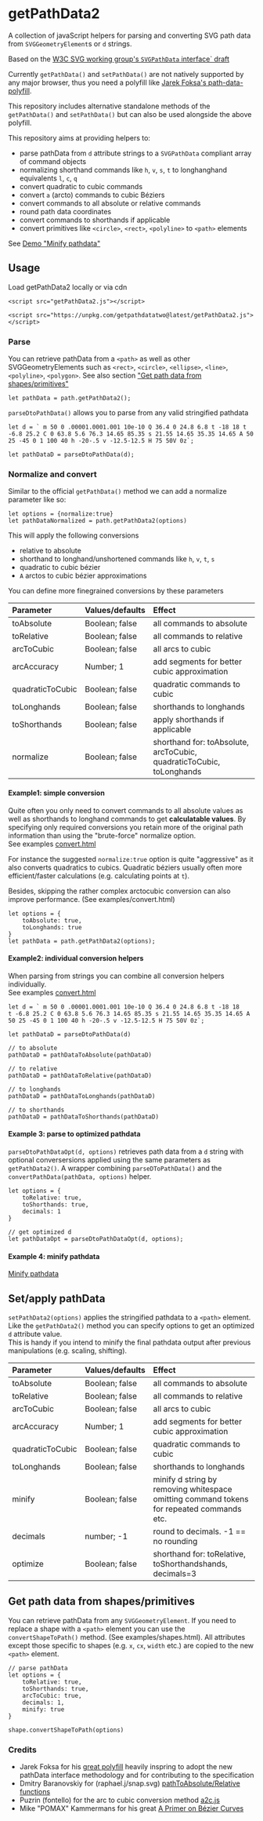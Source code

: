 # getPathData2

A collection of javaScript helpers for parsing and converting SVG path data from `SVGGeometryElement`s or `d` strings.

Based on the [W3C SVG working group's  `SVGPathData` interface` draft](https://svgwg.org/specs/paths/#InterfaceSVGPathData) 

Currently `getPathData()` and `setPathData()` are not natively supported by any major browser, thus you need a polyfill like [Jarek Foksa's path-data-polyfill](https://github.com/jarek-foksa/path-data-polyfill). 

This repository includes alternative standalone methods of the `getPathData()` and `setPathData()` but can also be used alongside the above polyfill.

This repository aims at providing helpers to:

* parse pathData from `d` attribute strings to a `SVGPathData` compliant array of command objects
* normalizing shorthand commands like `h`, `v`, `s`, `t` to longhanghand equivalents `l`, `c`, `q`
* convert quadratic to cubic commands
* convert `a` (arcto) commands to cubic Béziers
* convert commands to all absolute or relative commands
* round path data coordinates
* convert commands to shorthands if applicable
* convert primitives like `<circle>`, `<rect>`, `<polyline>` to `<path>` elements

See [Demo "Minify pathdata"](https://herrstrietzel.github.io/getPathData2/demo/minify.html)  



## Usage
Load getPathData2 locally or via cdn

``` 
<script src="getPathData2.js"></script>
```

``` 
<script src="https://unpkg.com/getpathdatatwo@latest/getPathData2.js"></script>
```

### Parse
You can retrieve pathData from a `<path>` as well as other SVGGeometryElements such as `<rect>`, `<circle>`, `<ellipse>`, `<line>`, `<polyline>`, `<polygon>`. See also section ["Get path data from shapes/primitives"](#user-content-get-path-data-from-shapesprimitives)


```
let pathData = path.getPathData2();
```

`parseDtoPathData()` allows you to parse from any valid stringified pathdata

```
let d = ` m 50 0 .00001.0001.001 10e-10 Q 36.4 0 24.8 6.8 t -18 18 t -6.8 25.2 C 0 63.8 5.6 76.3 14.65 85.35 s 21.55 14.65 35.35 14.65 A 50 25 -45 0 1 100 40 h -20-.5 v -12.5-12.5 H 75 50V 0z`;

let pathDataD = parseDtoPathData(d);
```

### Normalize and convert
Similar to the official `getPathData()` method we can add a normalize parameter like so:  

```
let options = {normalize:true}
let pathDataNormalized = path.getPathData2(options)
```

This will apply the following conversions
* relative to absolute 
* shorthand to longhand/unshortened commands like `h`, `v`, `t`, `s`
* quadratic to cubic bézier
* `A` arctos to cubic bézier approximations

You can define more finegrained conversions by these parameters

| Parameter | Values/defaults | Effect | 
| :--- | :--- | :--- |
| toAbsolute | Boolean; false | all commands to absolute |
| toRelative | Boolean; false | all commands to relative |
| arcToCubic | Boolean; false | all arcs to cubic |
| arcAccuracy | Number; 1 | add segments for better cubic approximation |
| quadraticToCubic | Boolean; false | quadratic commands to cubic |
| toLonghands | Boolean; false | shorthands to longhands |
| toShorthands | Boolean; false | apply shorthands if applicable |
| normalize  | Boolean; false | shorthand for: toAbsolute, arcToCubic, quadraticToCubic, toLonghands |

#### Example1: simple conversion 
Quite often you only need to convert commands to all absolute values as well as shorthands to longhand commands to get **calculatable values**. By specifying only required conversions you retain more of the original path information than using the "brute-force" normalize option.   
See examples [convert.html](https://herrstrietzel.github.io/getPathData2/demo/parse.html)  


For instance the suggested `normalize:true` option is quite "aggressive" as it also converts quadratics to cubics. Quadratic béziers usually often more efficient/faster calculations (e.g. calculating points at `t`).  

Besides, skipping the rather complex arctocubic conversion can also improve performance. 
(See examples/convert.html)

```
let options = {
    toAbsolute: true,
    toLonghands: true
}
let pathData = path.getPathData2(options);
```

#### Example2: individual conversion helpers
When parsing from strings you can combine all conversion helpers individually.   
See examples [convert.html](https://herrstrietzel.github.io/getPathData2/demo/convert.html)  

``` 
let d = ` m 50 0 .00001.0001.001 10e-10 Q 36.4 0 24.8 6.8 t -18 18         
t -6.8 25.2 C 0 63.8 5.6 76.3 14.65 85.35 s 21.55 14.65 35.35 14.65 A 50 25 -45 0 1 100 40 h -20-.5 v -12.5-12.5 H 75 50V 0z`;

let pathDataD = parseDtoPathData(d)

// to absolute
pathDataD = pathDataToAbsolute(pathDataD)

// to relative
pathDataD = pathDataToRelative(pathDataD)

// to longhands
pathDataD = pathDataToLonghands(pathDataD)

// to shorthands
pathDataD = pathDataToShorthands(pathDataD)
```


#### Example 3: parse to optimized pathdata

`parseDtoPathDataOpt(d, options)` retrieves path data from a `d` string with optional conversersions applied using the same parameters as `getPathData2()`. 
A wrapper combining `parseDToPathData()` and the `convertPathData(pathData, options)` helper.

```
let options = {
    toRelative: true,
    toShorthands: true,
    decimals: 1
}

// get optimized d
let pathDataOpt = parseDtoPathDataOpt(d, options);
```

#### Example 4: minify pathdata
[Minify pathdata](https://herrstrietzel.github.io/getPathData2/demo/minify.html)


## Set/apply pathData

`setPathData2(options)` applies the stringified pathdata to a `<path>` element. Like the `getPathData2()` method you can specify options to get an optimized `d` attribute value.  
This is handy if you intend to minify the final pathdata output after previous manipulations (e.g. scaling, shifting).


| Parameter | Values/defaults | Effect | 
| :--- | :--- | :--- |
| toAbsolute | Boolean; false | all commands to absolute |
| toRelative | Boolean; false | all commands to relative |
| arcToCubic | Boolean; false | all arcs to cubic |
| arcAccuracy | Number; 1 | add segments for better cubic approximation |
| quadraticToCubic | Boolean; false | quadratic commands to cubic |
| toLonghands | Boolean; false | shorthands to longhands |
| minify | Boolean; false | minify d string by removing whitespace omitting command tokens for repeated commands etc. |
| decimals | number; -1 | round to decimals. -1 == no rounding |
| optimize  | Boolean; false | shorthand for: toRelative, toShorthandshands, decimals=3 |


## Get path data from shapes/primitives
You can retrieve pathData from any `SVGGeometryElement`. If you need to replace a shape with a `<path>` element you can use the `convertShapeToPath()` method. (See examples/shapes.html). 
All attributes except those specific to shapes (e.g. `x`, `cx`, `width` etc.) are copied to the new `<path>` element.

```
// parse pathData
let options = {
    toRelative: true,
    toShorthands: true,
    arcToCubic: true,
    decimals: 1,
    minify: true
}

shape.convertShapeToPath(options)
```

### Credits

* Jarek Foksa for his [great polyfill](https://github.com/jarek-foksa/path-data-polyfill) heavily inspring to adopt the new pathData interface methodology and for contributing to the specification
* Dmitry Baranovskiy for (raphael.j/snap.svg) [pathToAbsolute/Relative functions](https://github.com/DmitryBaranovskiy/raphael/blob/master/raphael.js#L1848) 
* Puzrin (fontello) for the arc to cubic conversion method  [a2c.js](https://github.com/fontello/svgpath/blob/master/lib/a2c.js)
* Mike "POMAX" Kammermans for his great [A Primer on Bézier Curves](https://pomax.github.io/bezierinfo)
